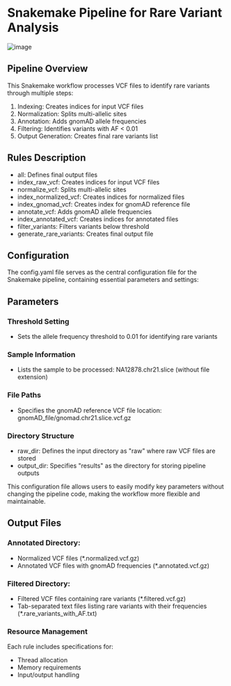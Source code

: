 # Snakemake Pipeline for Rare Variant Analysis


![image](https://github.com/user-attachments/assets/28aa8555-03d5-46c8-8305-6ae0b61d5973)

## Pipeline Overview
This Snakemake workflow processes VCF files to identify rare variants through multiple steps:
1. Indexing: Creates indices for input VCF files
2. Normalization: Splits multi-allelic sites
3. Annotation: Adds gnomAD allele frequencies
4. Filtering: Identifies variants with AF < 0.01
5. Output Generation: Creates final rare variants list

## Rules Description
- all: Defines final output files
- index_raw_vcf: Creates indices for input VCF files
- normalize_vcf: Splits multi-allelic sites
- index_normalized_vcf: Creates indices for normalized files
- index_gnomad_vcf: Creates index for gnomAD reference file
- annotate_vcf: Adds gnomAD allele frequencies
- index_annotated_vcf: Creates indices for annotated files
- filter_variants: Filters variants below threshold
- generate_rare_variants: Creates final output file

## Configuration

The config.yaml file serves as the central configuration file for the Snakemake pipeline, containing essential parameters and settings:

## Parameters

### Threshold Setting
- Sets the allele frequency threshold to 0.01 for identifying rare variants
### Sample Information
- Lists the sample to be processed: NA12878.chr21.slice (without file extension)
### File Paths
- Specifies the gnomAD reference VCF file location: gnomAD_file/gnomad.chr21.slice.vcf.gz
### Directory Structure
- raw_dir: Defines the input directory as "raw" where raw VCF files are stored
- output_dir: Specifies "results" as the directory for storing pipeline outputs

This configuration file allows users to easily modify key parameters without changing the pipeline code, making the workflow more flexible and maintainable.

## Output Files

### Annotated Directory:
- Normalized VCF files (*.normalized.vcf.gz)
- Annotated VCF files with gnomAD frequencies (*.annotated.vcf.gz)
### Filtered Directory:
- Filtered VCF files containing rare variants (*.filtered.vcf.gz)
- Tab-separated text files listing rare variants with their frequencies (*.rare_variants_with_AF.txt)
### Resource Management
Each rule includes specifications for:
- Thread allocation
- Memory requirements
- Input/output handling


